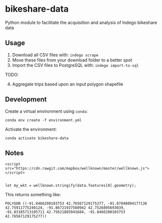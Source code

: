# bikeshare-data

Python module to facilitate the acquisition and analysis of Indego bikeshare data

## Usage

1. Download all CSV files with: `indego scrape`
2. Move these files from your download folder to a better spot
3. Import the CSV files to PostgreSQL with: `indego import-to-sql`

TODO:

4. Aggregate trips based upon an input polygon shapefile

## Development

Create a virtual environment using `conda`:

```
conda env create -f environment.yml
```

Activate the environment:

```
conda activate bikeshare-data
```

## Notes

```
<script src="https://cdn.rawgit.com/mapbox/wellknown/master/wellknown.js"></script>


let my_wkt = wellknown.stringify(data.features[0].geometry);
```

This returns something like:

```
POLYGON ((-91.8466200103753 42.76567129175277, -91.87048094177136 42.75911775240124, -91.86721937560942 42.7526895693039, -91.83185713195711 42.75621885041684, -91.8466200103753 42.76567129175277))
```
